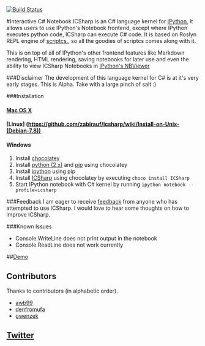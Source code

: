 [![Build Status](https://travis-ci.org/zabirauf/icsharp.svg)](https://travis-ci.org/zabirauf/icsharp)

#Interactive C# Notebook
ICSharp is an C# language kernel for [IPython.](http://ipython.org) It allows users
to use IPython's Notebook frontend, except where IPython executes python code, ICSharp
can execute C# code. It is based on Roslyn REPL engine of [scriptcs.](http://scriptcs.net/),
so all the goodies of scriptcs comes along with it.

This is on top of all of IPython's other frontend features like Markdown rendering,
HTML rendering, saving notebooks for later use and even the ability to view ICSharp
Notebooks in [IPython's NBViewer](http://nbviewer.ipython.org/)

###Disclaimer
The development of this language kernel for C# is at it's very early stages.
This is Alpha. Take with a large pinch of salt :)

###Installation

#### [Mac OS X](https://github.com/zabirauf/icsharp/wiki/Install-on-Mac-OS-X)

#### [Linux] (https://github.com/zabirauf/icsharp/wiki/Install-on-Unix-(Debian-7.8))

#### Windows

1. Install [chocolatey](https://chocolatey.org)
2. Install [python \(2.x\)](https://chocolatey.org/packages/python2) and [pip](https://chocolatey.org/packages/pip) using chocolatey
3. Install [ipython](http://ipython.org/install.html) using pip
4. Install [ICSharp](https://chocolatey.org/packages/ICSharp/0.1) using chocolatey by executing `choco install ICSharp`
5. Start IPython notebook with C# kernel by running `ipython notebook --profile=icsharp`

###Feedback
I am eager to receive [feedback](mailto:zabirauf@gmail.com) from anyone who has attempted to use ICSharp. I would love to hear
some thoughts on how to improve ICSharp.

###Known Issues
* Console.WriteLine does not print output in the notebook
* Console.ReadLine does not work currently

##[Demo](http://nbviewer.ipython.org/urls/gist.githubusercontent.com/zabirauf/a0d4aa22b383afaa1e23/raw/65e539dc98b2cf3e38cc26faf3575e50f4ac9108/iCSharp%20Sample.ipynb)

## Contributors
Thanks to contributors (in alphabetic order).
* [awb99](https://github.com/awb99)
* [denfromufa](https://github.com/denfromufa)
* [gwenzek](https://github.com/gwenzek)

## [Twitter](http://twitter.com/zabirauf)
